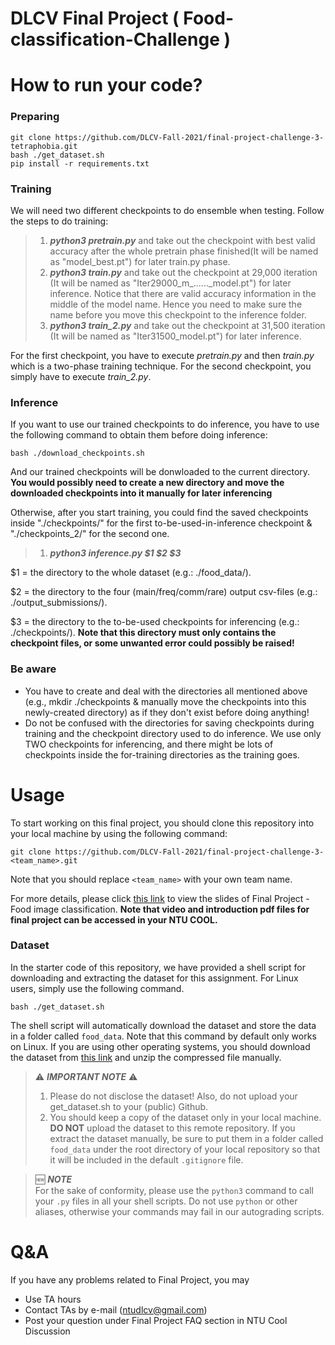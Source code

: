 # DLCV Final Project ( Food-classification-Challenge )

# How to run your code?

### Preparing
    git clone https://github.com/DLCV-Fall-2021/final-project-challenge-3-tetraphobia.git
    bash ./get_dataset.sh
    pip install -r requirements.txt

### Training
We will need two different checkpoints to do ensemble when testing. Follow the steps to do training:
> 1. ***python3 pretrain.py*** and take out the checkpoint with best valid accuracy after the whole pretrain phase finished(It will be named as "model_best.pt") for later train.py phase.
> 2. ***python3 train.py*** and take out the checkpoint at 29,000 iteration (It will be named as "Iter29000_m_......_model.pt") for later inference. Notice that there are valid accuracy information in the middle of the model name. Hence you need to make sure the name before you move this checkpoint to the inference folder.
> 3. ***python3 train_2.py*** and take out the checkpoint at 31,500 iteration (It will be named as "Iter31500_model.pt") for later inference.

For the first checkpoint, you have to execute *pretrain.py* and then *train.py* which is a two-phase training technique.
For the second checkpoint, you simply have to execute *train_2.py*.

### Inference
If you want to use our trained checkpoints to do inference, you have to use the following command to obtain them before doing inference:

    bash ./download_checkpoints.sh
And our trained checkpoints will be donwloaded to the current directory. **You would possibly need to create a new directory and move the downloaded checkpoints into it manually for later inferencing**

Otherwise, after you start training, you could find the saved checkpoints inside "./checkpoints/" for the first to-be-used-in-inference checkpoint & "./checkpoints_2/" for the second one.
> 1. ***python3 inference.py $1 $2 $3***

$1 = the directory to the whole dataset (e.g.: ./food_data/).

$2 = the directory to the four (main/freq/comm/rare) output csv-files (e.g.: ./output_submissions/).

$3 = the directory to the to-be-used checkpoints for inferencing (e.g.: ./checkpoints/). **Note that this directory must only contains the checkpoint files, or some unwanted error could possibly be raised!**

### Be aware
+ You have to create and deal with the directories all mentioned above (e.g., mkdir ./checkpoints & manually move the checkpoints into this newly-created directory) as if they don't exist before doing anything!
+ Do not be confused with the directories for saving checkpoints during training and the checkpoint directory used to do inference. We use only TWO checkpoints for inferencing, and there might be lots of checkpoints inside the for-training directories as the training goes.

    
# Usage
To start working on this final project, you should clone this repository into your local machine by using the following command:

    git clone https://github.com/DLCV-Fall-2021/final-project-challenge-3-<team_name>.git
Note that you should replace `<team_name>` with your own team name.

For more details, please click [this link](https://drive.google.com/drive/folders/13PQuQv4dllmdlA7lJNiLDiZ7gOxge2oJ?usp=sharing) to view the slides of Final Project - Food image classification. **Note that video and introduction pdf files for final project can be accessed in your NTU COOL.**

### Dataset
In the starter code of this repository, we have provided a shell script for downloading and extracting the dataset for this assignment. For Linux users, simply use the following command.

    bash ./get_dataset.sh
The shell script will automatically download the dataset and store the data in a folder called `food_data`. Note that this command by default only works on Linux. If you are using other operating systems, you should download the dataset from [this link](https://drive.google.com/file/d/1IYWPK8h9FWyo0p4-SCAatLGy0l5omQaw/view?usp=sharing) and unzip the compressed file manually.

> ⚠️ ***IMPORTANT NOTE*** ⚠️  
> 1. Please do not disclose the dataset! Also, do not upload your get_dataset.sh to your (public) Github.
> 2. You should keep a copy of the dataset only in your local machine. **DO NOT** upload the dataset to this remote repository. If you extract the dataset manually, be sure to put them in a folder called `food_data` under the root directory of your local repository so that it will be included in the default `.gitignore` file.

> 🆕 ***NOTE***  
> For the sake of conformity, please use the `python3` command to call your `.py` files in all your shell scripts. Do not use `python` or other aliases, otherwise your commands may fail in our autograding scripts.

# Q&A
If you have any problems related to Final Project, you may
- Use TA hours
- Contact TAs by e-mail ([ntudlcv@gmail.com](mailto:ntudlcv@gmail.com))
- Post your question under Final Project FAQ section in NTU Cool Discussion
